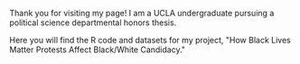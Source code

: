 Thank you for visiting my page!
I am a UCLA undergraduate pursuing a political science departmental honors thesis.

Here you will find the R code and datasets for my project, "How Black Lives Matter Protests Affect Black/White Candidacy."
